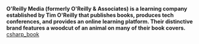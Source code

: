 <b> O'Reilly Media (formerly O'Reilly & Associates) is a learning company established by Tim O'Reilly that publishes books, produces tech conferences, and provides an online learning platform. Their distinctive brand features a woodcut of an animal on many of their book covers.</b> 
[csharp_book](csharp.jpg)
